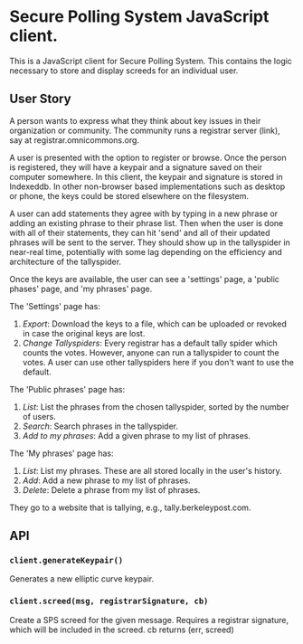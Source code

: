 # Secure Polling System JavaScript client.

This is a JavaScript client for Secure Polling System. This contains the logic necessary to store and display screeds for an individual user.

## User Story

A person wants to express what they think about key issues in their organization or community. The community runs a registrar server (link), say at registrar.omnicommons.org.

A user is presented with the option to register or browse. Once the person is registered, they will have a keypair and a signature saved on their computer somewhere. In this client, the keypair and signature is stored in Indexeddb. In other non-browser based implementations such as desktop or phone, the keys could be stored elsewhere on the filesystem.

A user can add statements they agree with by typing in a new phrase or adding an existing phrase to their phrase list. Then when the user is done with all of their statements, they can hit 'send' and all of their updated phrases will be sent to the server. They should show up in the tallyspider in near-real time, potentially with some lag depending on the efficiency and architecture of the tallyspider.

Once the keys are available, the user can see a 'settings' page, a 'public phases' page, and 'my phrases' page.

The 'Settings' page has:
  1. *Export*: Download the keys to a file, which can be uploaded or revoked in case the original keys are lost.
  2. *Change Tallyspiders*: Every registrar has a default tally spider which counts the votes. However, anyone can run a tallyspider to count the votes. A user can use other tallyspiders here if you don't want to use the default.

The 'Public phrases' page has:
  1. *List*: List the phrases from the chosen tallyspider, sorted by the number of users.
  2. *Search*: Search phrases in the tallyspider.
  3. *Add to my phrases*: Add a given phrase to my list of phrases.

The 'My phrases' page has:
  1. *List*: List my phrases. These are all stored locally in the user's history.
  2. *Add*: Add a new phrase to my list of phrases.
  3. *Delete*: Delete a phrase from my list of phrases.



They go to a website that is tallying, e.g., tally.berkeleypost.com.

## API

### ```client.generateKeypair()```

Generates a new elliptic curve keypair.

### ```client.screed(msg, registrarSignature, cb)```

Create a SPS screed for the given message. Requires a registrar signature, which will be included in the screed. cb returns (err, screed)
